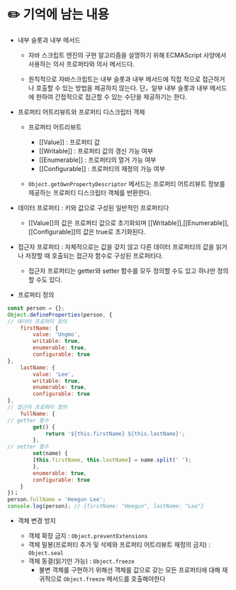 # ✏️ 기억에 남는 내용

- 내부 슬롯과 내부 메서드

    - 자바 스크립트 엔진의 구현 알고리즘을 설명하기 위해 ECMAScript 사양에서 사용하는 의사 프로퍼타와 의사 메서드다.

    - 원칙적으로 자바스크립트는 내부 슬롯과 내부 메서드에 직접 적으로 접근하거나 호출할 수 있는 방법을 제공하지 않는다. 단，일부 내부 슬롯과 내부 메서드에 한하여 간접적으로 접근할 수 있는 수단을 제공하기는 한다.

- 프로퍼티 어트리뷰트와 프로퍼티 디스크립터 객체

    - 프로퍼티 어트리뷰트
        - [[Value]] : 프로퍼티 값
        - [[Writable]] : 프로퍼티 값의 갱신 가능 여부
        - [[Enumerable]] : 프로퍼티의 열거 가능 여부
        - [[Configurable]] : 프로퍼티의 재정의 가능 여부

    - `Object.getOwnPropertyDescriptor` 메서드는 프로퍼티 어트리뷰트 정보를 제공하는 프로퍼티 디스크립터 객체를 반환한다.

- 데이터 프로퍼티 : 키와 값으로 구성된 일반적인 프로퍼티다
    - [[Value]]의 값은 프로퍼티 값으로 초기화되며 [[Writable]],[[Enumerable]], [[Configurable]]의 값은 true로 초기화된다.

- 접근자 프로퍼티 : 자체적으로는 값을 갖지 않고 다른 데이터 프로퍼티의 값을 읽거나 저장할 때 호출되는 접근자 함수로 구성된 프로퍼티다.
    - 접근자 프로퍼티는 getter와 setter 함수를 모두 정의할 수도 있고 하나만 정의할 수도 있다.

- 프로퍼티 정의
```js
const person = {};
Object.defineProperties(person, {
// 데이터 프로퍼티 정의
    firstName: {
        value: 'Ungmo',
        writable: true,
        enumerable: true,
        configurable: true
},
    lastName: {
        value: 'Lee',
        writable: true,
        enumerable: true,
        configurable: true
},
// 접근자 프로퍼티 정의
    fullName: {
// getter 함수
        get() {
            return '${this.firstName} ${this.lastName}';
        },
// setter 함수
        set(name) {
        [this.firstName, this.lastName] = name.split(' ');
        },
        enumerable: true,
        configurable: true
    }
})；
person.fullName = 'Heegun Lee';
console.log(person); // {firstName: "Heegun", lastName: "Lee"}
```

- 객체 변경 방지

    - 객체 확장 금지 : `Object.preventExtensions`
    - 객체 밀봉(프로퍼티 추가 및 삭제와 프로퍼티 어트리뷰트 재정의 금지) : `Object.seal`
    - 객체 동결(읽기만 가능) : `Object.freeze`
        - 불변 객체를 구현하기 위해선 객체를 값으로 갖는 모든 프로퍼티에 대해 재귀적으로 `Object.freeze` 메서드를 호출해야한다